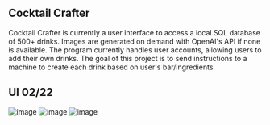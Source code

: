 ## Cocktail Crafter
Cocktail Crafter is currently a user interface to access a local SQL database of 500+ drinks. Images are generated on demand with OpenAI's API if none is available. The program currently handles user accounts, allowing users to add their own drinks. The goal of this project is to send instructions to a machine to create each drink based on user's bar/ingredients.
## UI 02/22
![image](https://github.com/MurkyPuma/CocktailCrafter/assets/74885743/3f7539d4-2c15-4cb0-8065-b03ad6993ac7)
![image](https://github.com/MurkyPuma/CocktailCrafter/assets/74885743/920c99d6-806f-4914-ab48-9c8cba59f4b7)
![image](https://github.com/MurkyPuma/CocktailCrafter/assets/74885743/cbdcee58-9c40-4dbe-b4be-61eac0a2b999)


